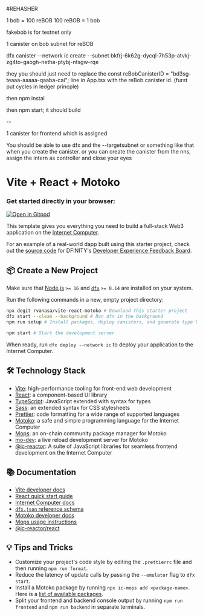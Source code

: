 #REHASHER

1 bob = 100 reBOB
100 reBOB = 1 bob

fakebob is for testnet only


1 canister on bob subnet for reBOB

dfx canister --network ic create --subnet bkfrj-6k62g-dycql-7h53p-atvkj-zg4to-gaogh-netha-ptybj-ntsgw-rqe

they you should just need to replace the const reBobCanisterID = "bd3sg-teaaa-aaaaa-qaaba-cai"; line in App.tsx with the reBob canister id.
(furst put cycles in ledger princple)

then npm instal

then npm start; it should build 


--

1 canister for frontend which is assigned

You should be able to use dfx and the --targetsubnet or something like that when you create the canister. or you can create the canister from the nns, assign the intern as controller and close your eyes


# Vite + React + Motoko

### Get started directly in your browser:

[![Open in Gitpod](https://gitpod.io/button/open-in-gitpod.svg)](https://gitpod.io/#https://github.com/rvanasa/vite-react-motoko)

This template gives you everything you need to build a full-stack Web3 application on the [Internet Computer](https://internetcomputer.org/).

For an example of a real-world dapp built using this starter project, check out the [source code](https://github.com/dfinity/feedback) for DFINITY's [Developer Experience Feedback Board](https://dx.internetcomputer.org/).

## 📦 Create a New Project

Make sure that [Node.js](https://nodejs.org/en/) `>= 16` and [`dfx`](https://internetcomputer.org/docs/current/developer-docs/build/install-upgrade-remove) `>= 0.14` are installed on your system.

Run the following commands in a new, empty project directory:

```sh
npx degit rvanasa/vite-react-motoko # Download this starter project
dfx start --clean --background # Run dfx in the background
npm run setup # Install packages, deploy canisters, and generate type bindings

npm start # Start the development server
```

When ready, run `dfx deploy --network ic` to deploy your application to the Internet Computer.

## 🛠️ Technology Stack

- [Vite](https://vitejs.dev/): high-performance tooling for front-end web development
- [React](https://reactjs.org/): a component-based UI library
- [TypeScript](https://www.typescriptlang.org/): JavaScript extended with syntax for types
- [Sass](https://sass-lang.com/): an extended syntax for CSS stylesheets
- [Prettier](https://prettier.io/): code formatting for a wide range of supported languages
- [Motoko](https://github.com/dfinity/motoko#readme): a safe and simple programming language for the Internet Computer
- [Mops](https://mops.one): an on-chain community package manager for Motoko
- [mo-dev](https://github.com/dfinity/motoko-dev-server#readme): a live reload development server for Motoko
- [@ic-reactor](https://github.com/B3Pay/ic-reactor): A suite of JavaScript libraries for seamless frontend development on the Internet Computer

## 📚 Documentation

- [Vite developer docs](https://vitejs.dev/guide/)
- [React quick start guide](https://react.dev/learn)
- [Internet Computer docs](https://internetcomputer.org/docs/current/developer-docs/ic-overview)
- [`dfx.json` reference schema](https://internetcomputer.org/docs/current/references/dfx-json-reference/)
- [Motoko developer docs](https://internetcomputer.org/docs/current/developer-docs/build/cdks/motoko-dfinity/motoko/)
- [Mops usage instructions](https://j4mwm-bqaaa-aaaam-qajbq-cai.ic0.app/#/docs/install)
- [@ic-reactor/react](https://b3pay.github.io/ic-reactor/modules/react.html)

## 💡 Tips and Tricks

- Customize your project's code style by editing the `.prettierrc` file and then running `npm run format`.
- Reduce the latency of update calls by passing the `--emulator` flag to `dfx start`.
- Install a Motoko package by running `npx ic-mops add <package-name>`. Here is a [list of available packages](https://mops.one/).
- Split your frontend and backend console output by running `npm run frontend` and `npm run backend` in separate terminals.
